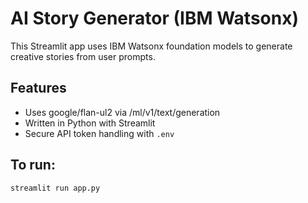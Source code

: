 # AI Story Generator (IBM Watsonx)

This Streamlit app uses IBM Watsonx foundation models to generate creative stories from user prompts.

## Features
- Uses google/flan-ul2 via /ml/v1/text/generation
- Written in Python with Streamlit
- Secure API token handling with `.env`

## To run:
```bash
streamlit run app.py
